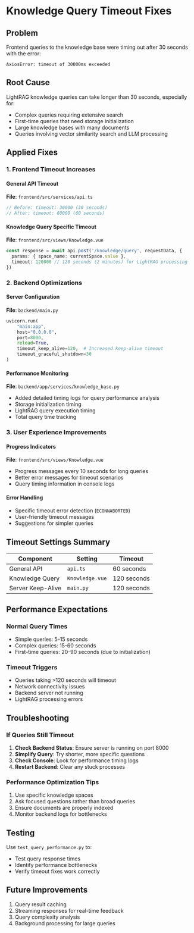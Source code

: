 # Knowledge Query Timeout Fixes

## Problem
Frontend queries to the knowledge base were timing out after 30 seconds with the error:
```
AxiosError: timeout of 30000ms exceeded
```

## Root Cause
LightRAG knowledge queries can take longer than 30 seconds, especially for:
- Complex queries requiring extensive search
- First-time queries that need storage initialization
- Large knowledge bases with many documents
- Queries involving vector similarity search and LLM processing

## Applied Fixes

### 1. Frontend Timeout Increases

#### General API Timeout
**File**: `frontend/src/services/api.ts`
```typescript
// Before: timeout: 30000 (30 seconds)
// After: timeout: 60000 (60 seconds)
```

#### Knowledge Query Specific Timeout
**File**: `frontend/src/views/Knowledge.vue`
```typescript
const response = await api.post('/knowledge/query', requestData, {
  params: { space_name: currentSpace.value },
  timeout: 120000 // 120 seconds (2 minutes) for LightRAG processing
})
```

### 2. Backend Optimizations

#### Server Configuration
**File**: `backend/main.py`
```python
uvicorn.run(
    "main:app",
    host="0.0.0.0",
    port=8000,
    reload=True,
    timeout_keep_alive=120,  # Increased keep-alive timeout
    timeout_graceful_shutdown=30
)
```

#### Performance Monitoring
**File**: `backend/app/services/knowledge_base.py`
- Added detailed timing logs for query performance analysis
- Storage initialization timing
- LightRAG query execution timing
- Total query time tracking

### 3. User Experience Improvements

#### Progress Indicators
**File**: `frontend/src/views/Knowledge.vue`
- Progress messages every 10 seconds for long queries
- Better error messages for timeout scenarios
- Query timing information in console logs

#### Error Handling
- Specific timeout error detection (`ECONNABORTED`)
- User-friendly timeout messages
- Suggestions for simpler queries

## Timeout Settings Summary

| Component | Setting | Timeout |
|-----------|---------|---------|
| General API | `api.ts` | 60 seconds |
| Knowledge Query | `Knowledge.vue` | 120 seconds |
| Server Keep-Alive | `main.py` | 120 seconds |

## Performance Expectations

### Normal Query Times
- Simple queries: 5-15 seconds
- Complex queries: 15-60 seconds
- First-time queries: 20-90 seconds (due to initialization)

### Timeout Triggers
- Queries taking >120 seconds will timeout
- Network connectivity issues
- Backend server not running
- LightRAG processing errors

## Troubleshooting

### If Queries Still Timeout
1. **Check Backend Status**: Ensure server is running on port 8000
2. **Simplify Query**: Try shorter, more specific questions
3. **Check Console**: Look for performance timing logs
4. **Restart Backend**: Clear any stuck processes

### Performance Optimization Tips
1. Use specific knowledge spaces
2. Ask focused questions rather than broad queries
3. Ensure documents are properly indexed
4. Monitor backend logs for bottlenecks

## Testing
Use `test_query_performance.py` to:
- Test query response times
- Identify performance bottlenecks
- Verify timeout fixes work correctly

## Future Improvements
1. Query result caching
2. Streaming responses for real-time feedback
3. Query complexity analysis
4. Background processing for large queries